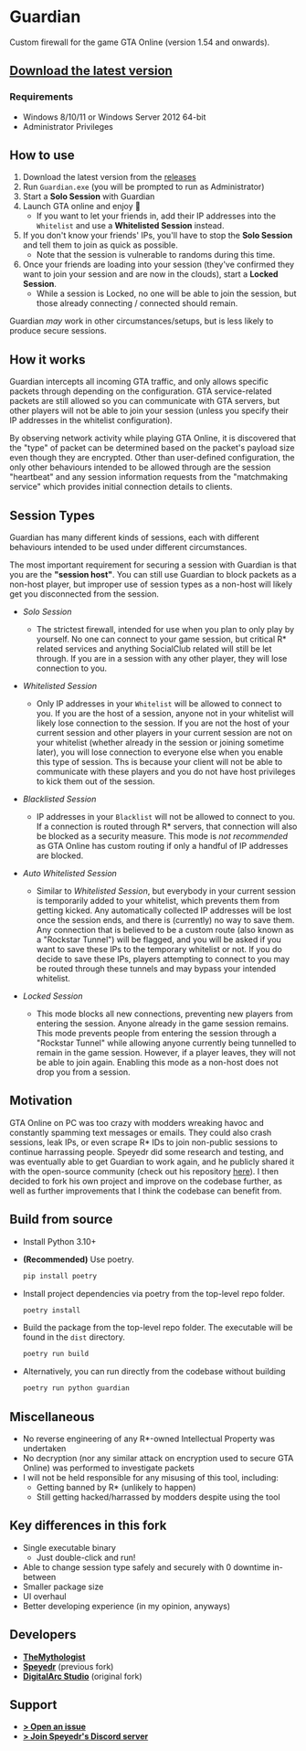 # Guardian

Custom firewall for the game GTA Online (version 1.54 and onwards).

## [Download the latest version](https://github.com/TheMythologist/guardian/releases/latest)

### Requirements

- Windows 8/10/11 or Windows Server 2012 64-bit
- Administrator Privileges

## How to use

1. Download the latest version from the [releases](https://github.com/TheMythologist/guardian/releases)
2. Run `Guardian.exe` (you will be prompted to run as Administrator)
3. Start a **Solo Session** with Guardian
4. Launch GTA online and enjoy 🎉
   - If you want to let your friends in, add their IP addresses into the `Whitelist` and use a **Whitelisted Session** instead.
5. If you don't know your friends' IPs, you'll have to stop the **Solo Session** and tell them to join as quick as possible.
   - Note that the session is vulnerable to randoms during this time.
6. Once your friends are loading into your session (they've confirmed they want to join your session and are now in the clouds), start a **Locked Session**.
   - While a session is Locked, no one will be able to join the session, but those already connecting / connected should remain.

Guardian *may* work in other circumstances/setups, but is less likely to produce secure sessions.

## How it works

Guardian intercepts all incoming GTA traffic, and only allows specific packets through depending on the configuration. GTA service-related packets are still allowed so you can communicate with GTA servers, but other players will not be able to join your session (unless you specify their IP addresses in the whitelist configuration).

By observing network activity while playing GTA Online, it is discovered that the "type" of packet can be determined based on the packet's payload size even though they are encrypted. Other than user-defined configuration, the only other behaviours intended to be allowed through are the session "heartbeat" and any session information requests from the "matchmaking service" which provides initial connection details to clients.

## Session Types

Guardian has many different kinds of sessions, each with different behaviours intended to be used under different circumstances.

The most important requirement for securing a session with Guardian is that you are the **"session host"**. You can still use Guardian to block packets as a non-host player, but improper use of session types as a non-host will likely get you disconnected from the session.

- *Solo Session*
  - The strictest firewall, intended for use when you plan to only play by yourself. No one can connect to your game session, but critical R* related services and anything SocialClub related will still be let through. If you are in a session with any other player, they will lose connection to you.

- *Whitelisted Session*
  - Only IP addresses in your `Whitelist` will be allowed to connect to you. If you are the host of a session, anyone not in your whitelist will likely lose connection to the session. If you are not the host of your current session and other players in your current session are not on your whitelist (whether already in the session or joining sometime later), you will lose connection to everyone else when you enable this type of session. Ths is because your client will not be able to communicate with these players and you do not have host privileges to kick them out of the session.

- *Blacklisted Session*
  - IP addresses in your `Blacklist` will not be allowed to connect to you. If a connection is routed through R\* servers, that connection will also be blocked as a security measure. This mode is *not recommended* as GTA Online has custom routing if only a handful of IP addresses are blocked.

- *Auto Whitelisted Session*
  - Similar to *Whitelisted Session*, but everybody in your current session is temporarily added to your whitelist, which prevents them from getting kicked. Any automatically collected IP addresses will be lost once the session ends, and there is (currently) no way to save them. Any connection that is believed to be a custom route (also known as a "Rockstar Tunnel") will be flagged, and you will be asked if you want to save these IPs to the temporary whitelist or not. If you do decide to save these IPs, players attempting to connect to you may be routed through these tunnels and may bypass your intended whitelist.

- *Locked Session*
  - This mode blocks all new connections, preventing new players from entering the session. Anyone already in the game session remains. This mode prevents people from entering the session through a "Rockstar Tunnel" while allowing anyone currently being tunnelled to remain in the game session. However, if a player leaves, they will not be able to join again. Enabling this mode as a non-host does not drop you from a session.

## Motivation

GTA Online on PC was too crazy with modders wreaking havoc and constantly spamming text messages or emails. They could also crash sessions, leak IPs, or even scrape R* IDs to join non-public sessions to continue harrassing people. Speyedr did some research and testing, and was eventually able to get Guardian to work again, and he publicly shared it with the open-source community (check out his repository [here](https://gitlab.com/Speyedr/guardian-fastload-fix)). I then decided to fork his own project and improve on the codebase further, as well as further improvements that I think the codebase can benefit from.

## Build from source

- Install Python 3.10+
- **(Recommended)** Use poetry.

  ```bash
  pip install poetry
  ```

- Install project dependencies via poetry from the top-level repo folder.

  ```bash
  poetry install
  ```

- Build the package from the top-level repo folder. The executable will be found in the `dist` directory.

  ```bash
  poetry run build
  ```

- Alternatively, you can run directly from the codebase without building

  ```bash
  poetry run python guardian
  ```

## Miscellaneous

- No reverse engineering of any R*-owned Intellectual Property was undertaken
- No decryption (nor any similar attack on encryption used to secure GTA Online) was performed to investigate packets
- I will not be held responsible for any misusing of this tool, including:
  - Getting banned by R* (unlikely to happen)
  - Still getting hacked/harrassed by modders despite using the tool

## Key differences in this fork

- Single executable binary
  - Just double-click and run!
- Able to change session type safely and securely with 0 downtime in-between
- Smaller package size
- UI overhaul
- Better developing experience (in my opinion, anyways)

## Developers

- [**TheMythologist**](https://github.com/TheMythologist)
- [**Speyedr**](https://gitlab.com/Speyedr/guardian-fastload-fix) (previous fork)
- [**DigitalArc Studio**](https://gitlab.com/digitalarc/guardian) (original fork)

## Support

- [**> Open an issue**](https://github.com/TheMythologist/guardian/issues/new)
- [**> Join Speyedr's Discord server**](https://discord.gg/6FzKCh4j4v)
